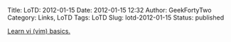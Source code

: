 Title: LoTD: 2012-01-15
Date: 2012-01-15 12:32
Author: GeekFortyTwo
Category: Links, LoTD
Tags: LoTD
Slug: lotd-2012-01-15
Status: published

[Learn vi (vim)
basics.](http://www.howtogeek.com/102468/a-beginners-guide-to-editing-text-files-with-vi/)
